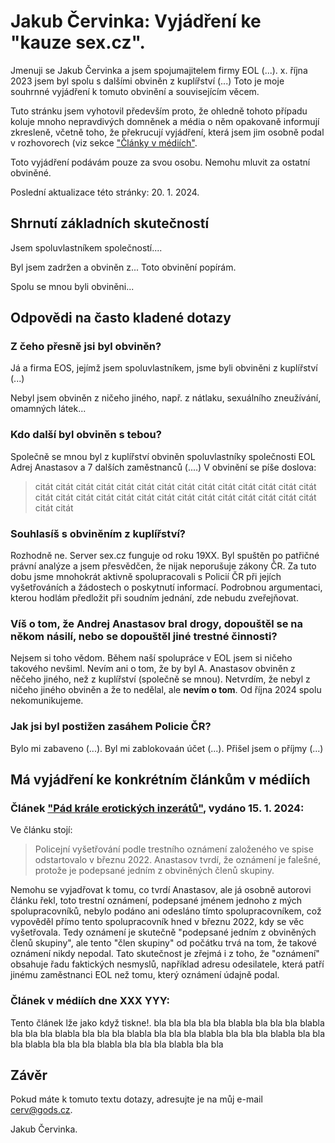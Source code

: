 # Jakub Červinka: Vyjádření ke "kauze sex.cz".

Jmenuji se Jakub Červinka a jsem spojumajitelem firmy EOL (...). x. října 2023 jsem byl spolu s dalšími obviněn z kuplířství (...) Toto je moje souhrnné vyjádření k tomuto obvinění a souvisejícím věcem.

Tuto stránku jsem vyhotovil především proto, že ohledně tohoto případu koluje mnoho nepravdivých domněnek a média o něm opakovaně informují zkresleně, včetně toho, že překrucují vyjádření, která jsem jim osobně podal v rozhovorech (viz sekce ["Články v médiích"](#m%C3%A1-vyj%C3%A1d%C5%99en%C3%AD-ke-konkr%C3%A9tn%C3%ADm-%C4%8Dl%C3%A1nk%C5%AFm-v-m%C3%A9di%C3%ADch).

Toto vyjádření podávám pouze za svou osobu. Nemohu mluvit za ostatní obviněné.

Poslední aktualizace této stránky: 20. 1. 2024.

## Shrnutí základních skutečností

Jsem spoluvlastníkem společností....

Byl jsem zadržen a obviněn z... Toto obvinění popírám.

Spolu se mnou byli obviněni...

## Odpovědi na často kladené dotazy

### Z čeho přesně jsi byl obviněn?

Já a firma EOS, jejímž jsem spoluvlastníkem, jsme byli obviněni z kuplířství (...)

Nebyl jsem obviněn z ničeho jiného, např. z nátlaku, sexuálního zneužívání, omamných látek...

### Kdo další byl obviněn s tebou?

Společně se mnou byl z kuplířství obviněn spoluvlastníky společnosti EOL Adrej Anastasov a 7 dalších zaměstnanců (....) V obvinění se píše doslova:

> citát citát citát citát citát citát citát citát citát citát citát citát citát citát citát citát citát citát citát citát citát citát citát citát citát citát citát citát citát citát

### Souhlasíš s obviněním z kuplířství?

Rozhodně ne. Server sex.cz funguje od roku 19XX. Byl spuštěn po patřičné právní analýze a jsem přesvědčen, že nijak neporušuje zákony ČR. Za tuto dobu jsme mnohokrát aktivně spolupracovali s Policií ČR při jejích vyšetřováních a žádostech o poskytnutí informací. Podrobnou argumentaci, kterou hodlám předložit při soudním jednání, zde nebudu zveřejňovat.

### Víš o tom, že Andrej Anastasov bral drogy, dopouštěl se na někom násilí, nebo se dopouštěl jiné trestné činnosti?

Nejsem si toho vědom. Během naší spolupráce v EOL jsem si ničeho takového nevšiml. Nevím ani o tom, že by byl A. Anastasov obviněn z něčeho jiného, než z kuplířství (společně se mnou). Netvrdím, že nebyl z ničeho jiného obviněn a že to nedělal, ale **nevím o tom**. Od října 2024 spolu nekomunikujeme.

### Jak jsi byl postižen zasáhem Policie ČR?

Bylo mi zabaveno (...). Byl mi zablokovaán účet (...). Přišel jsem o příjmy (...)

## Má vyjádření ke konkrétním článkům v médiích

### Článek ["Pád krále erotických inzerátů"](https://www.e15.cz/domaci/pad-krale-erotickych-inzeratu-byznys-majitele-sex-cz-jako-by-vypadl-z-devadesatek-1412897), vydáno 15. 1. 2024:

Ve článku stojí:

> Policejní vyšetřování podle trestního oznámení založeného ve spise odstartovalo v březnu 2022. Anastasov tvrdí, že oznámení je falešné, protože je podepsané jedním z obviněných členů skupiny.

Nemohu se vyjadřovat k tomu, co tvrdí Anastasov, ale já osobně autorovi článku řekl, toto trestní oznámení, podepsané jménem jednoho z mých spolupracovníků, nebylo podáno ani odesláno tímto spolupracovníkem, což vypověděl přímo tento spolupracovník hned v březnu 2022, kdy se věc vyšetřovala. Tedy oznámení je skutečně "podepsané jedním z obviněných členů skupiny", ale tento "člen skupiny" od počátku trvá na tom, že takové oznámení nikdy nepodal. Tato skutečnost je zřejmá i z toho, že "oznámení" obsahuje řadu faktických nesmyslů, například adresu odesilatele, která patří jinému zaměstnanci EOL než tomu, který oznámení údajně podal.

### Článek v médiích dne XXX YYY:

Tento článek lže jako když tiskne!. bla bla bla bla bla blabla bla bla bla blabla bla bla bla blabla bla bla bla blabla bla bla bla blabla bla bla bla blabla bla bla bla blabla bla bla bla blabla bla bla bla blabla bla bla

## Závěr

Pokud máte k tomuto textu dotazy, adresujte je na můj e-mail <cerv@gods.cz>.

Jakub Červinka.
